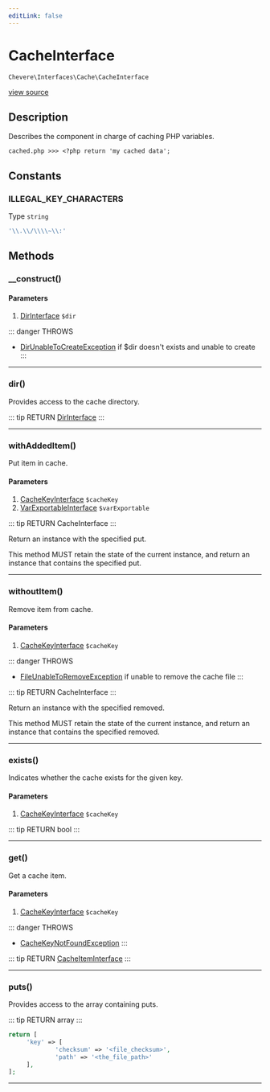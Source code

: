 ```yaml
---
editLink: false
---
```


# CacheInterface

`Chevere\Interfaces\Cache\CacheInterface`

[view source](https://github.com/chevere/chevere/blob/master/src/Chevere/Interfaces/Cache/CacheInterface.php)

## Description

Describes the component in charge of caching PHP variables.

`cached.php >>> <?php return 'my cached data';`

## Constants

### ILLEGAL_KEY_CHARACTERS

Type `string`

```php
'\\.\\/\\\\~\\:'
```

## Methods

### __construct()

#### Parameters

1. [DirInterface](../Filesystem/DirInterface.md) `$dir`

::: danger THROWS
- [DirUnableToCreateException](../../Exceptions/Filesystem/DirUnableToCreateException.md) if $dir doesn't exists and unable to create
:::

---

### dir()

Provides access to the cache directory.

::: tip RETURN
[DirInterface](../Filesystem/DirInterface.md)
:::

---

### withAddedItem()

Put item in cache.

#### Parameters

1. [CacheKeyInterface](./CacheKeyInterface.md) `$cacheKey`
2. [VarExportableInterface](../VarExportable/VarExportableInterface.md) `$varExportable`

::: tip RETURN
CacheInterface
:::

Return an instance with the specified put.

This method MUST retain the state of the current instance, and return
an instance that contains the specified put.

---

### withoutItem()

Remove item from cache.

#### Parameters

1. [CacheKeyInterface](./CacheKeyInterface.md) `$cacheKey`

::: danger THROWS
- [FileUnableToRemoveException](../../Exceptions/Filesystem/FileUnableToRemoveException.md) if unable to remove the cache file
:::

::: tip RETURN
CacheInterface
:::

Return an instance with the specified removed.

This method MUST retain the state of the current instance, and return
an instance that contains the specified removed.

---

### exists()

Indicates whether the cache exists for the given key.

#### Parameters

1. [CacheKeyInterface](./CacheKeyInterface.md) `$cacheKey`

::: tip RETURN
bool
:::

---

### get()

Get a cache item.

#### Parameters

1. [CacheKeyInterface](./CacheKeyInterface.md) `$cacheKey`

::: danger THROWS
- [CacheKeyNotFoundException](../../Exceptions/Cache/CacheKeyNotFoundException.md) 
:::

::: tip RETURN
[CacheItemInterface](./CacheItemInterface.md)
:::

---

### puts()

Provides access to the array containing puts.

::: tip RETURN
array
:::

```php
return [
     'key' => [
             'checksum' => '<file_checksum>',
             'path' => '<the_file_path>'
     ],
];
```

---
